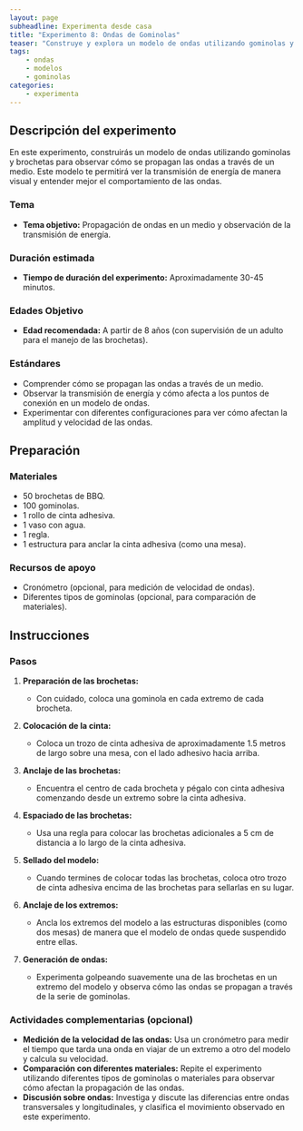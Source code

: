 ```yaml
---
layout: page
subheadline: Experimenta desde casa
title: "Experimento 8: Ondas de Gominolas"
teaser: "Construye y explora un modelo de ondas utilizando gominolas y brochetas."
tags:
    - ondas
    - modelos
    - gominolas
categories:
    - experimenta
---
```


## Descripción del experimento

En este experimento, construirás un modelo de ondas utilizando gominolas y brochetas para observar cómo se propagan las ondas a través de un medio. Este modelo te permitirá ver la transmisión de energía de manera visual y entender mejor el comportamiento de las ondas.

### Tema

- **Tema objetivo:** Propagación de ondas en un medio y observación de la transmisión de energía.

### Duración estimada

- **Tiempo de duración del experimento:** Aproximadamente 30-45 minutos.

### Edades Objetivo

- **Edad recomendada:** A partir de 8 años (con supervisión de un adulto para el manejo de las brochetas).

### Estándares

- Comprender cómo se propagan las ondas a través de un medio.
- Observar la transmisión de energía y cómo afecta a los puntos de conexión en un modelo de ondas.
- Experimentar con diferentes configuraciones para ver cómo afectan la amplitud y velocidad de las ondas.

## Preparación

### Materiales

- 50 brochetas de BBQ.
- 100 gominolas.
- 1 rollo de cinta adhesiva.
- 1 vaso con agua.
- 1 regla.
- 1 estructura para anclar la cinta adhesiva (como una mesa).

### Recursos de apoyo

- Cronómetro (opcional, para medición de velocidad de ondas).
- Diferentes tipos de gominolas (opcional, para comparación de materiales).

## Instrucciones

### Pasos

1. **Preparación de las brochetas:**
   - Con cuidado, coloca una gominola en cada extremo de cada brocheta. 

2. **Colocación de la cinta:**
   - Coloca un trozo de cinta adhesiva de aproximadamente 1.5 metros de largo sobre una mesa, con el lado adhesivo hacia arriba.

3. **Anclaje de las brochetas:**
   - Encuentra el centro de cada brocheta y pégalo con cinta adhesiva comenzando desde un extremo sobre la cinta adhesiva.

4. **Espaciado de las brochetas:**
   - Usa una regla para colocar las brochetas adicionales a 5 cm de distancia a lo largo de la cinta adhesiva.

5. **Sellado del modelo:**
   - Cuando termines de colocar todas las brochetas, coloca otro trozo de cinta adhesiva encima de las brochetas para sellarlas en su lugar.

6. **Anclaje de los extremos:**
   - Ancla los extremos del modelo a las estructuras disponibles (como dos mesas) de manera que el modelo de ondas quede suspendido entre ellas.

7. **Generación de ondas:**
   - Experimenta golpeando suavemente una de las brochetas en un extremo del modelo y observa cómo las ondas se propagan a través de la serie de gominolas.

### Actividades complementarias (opcional)

- **Medición de la velocidad de las ondas:** Usa un cronómetro para medir el tiempo que tarda una onda en viajar de un extremo a otro del modelo y calcula su velocidad.
- **Comparación con diferentes materiales:** Repite el experimento utilizando diferentes tipos de gominolas o materiales para observar cómo afectan la propagación de las ondas.
- **Discusión sobre ondas:** Investiga y discute las diferencias entre ondas transversales y longitudinales, y clasifica el movimiento observado en este experimento.
